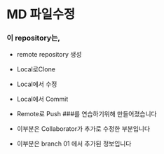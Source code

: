 # MD 파일수정
### 이 repository는,
* remote repository 생성
* Local로Clone
* Local에서 수정
* Local에서 Commit
* Remote로 Push
###를 연습하기위해 만들어졌습니다


* 이부분은 Collaborator가 추가로 수정한 부분입니다
* 이부분은 branch 01 에서 추가된 정보입니다
